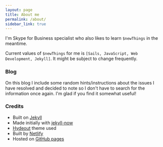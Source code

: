 ```yaml
---
layout: page
title: About me
permalink: /about/
sidebar_link: true
---
```


I'm Skype for Business specialist who also likes to learn `$newThings` in the meantime.

Current values of `$newThings` for me is `[Sails, JavaScript, Web Development, Jekyll]`. It might be subject to change frequently.

### Blog

On this blog I include some random hints/instructions about the issues I have resolved and decided to note so I don't have to search for the information once again. I'm glad if you find it somewhat useful!

### Credits

* Built on [Jekyll](https://jekyllrb.com/)
* Made initially with [jekyll-now](https://github.com/barryclark/jekyll-now)
* [Hydeout](https://github.com/fongandrew/hydeout) theme used
* Built by [Netlify](https://netlify.com)
* Hosted on [GitHub pages](https://pages.github.com)
